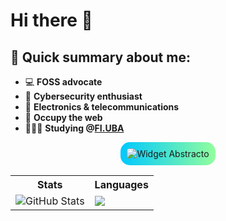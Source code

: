 # Hi there 👋
## 📝 Quick summary about me:
- 💻 **FOSS advocate**
- 🔐 **Cybersecurity enthusiast** 
- 📡 **Electronics & telecommunications**    
- 🏴 **Occupy the web**
- 👩🏻‍💻 **Studying @[FI.UBA](https://www.fi.uba.ar/grado/carreras/ingenieria-en-informatica/plan-de-estudios)**
<div align="center"> 
  <img src="https://via.placeholder.com/800x200.png?text=Widget+Abstracto" alt="Widget Abstracto" style="border-radius: 15px; background: linear-gradient(to right, #00C9FF, #92FE9D); padding: 10px;">

  <table>
    <tr>
      <th>Stats</th>
      <th>Languages</th>
    </tr>
    <tr>
      <td><img src="https://github-readme-stats.vercel.app/api?username=qbixxx&theme=dracula&show_icons=true&count_private=true" alt="GitHub Stats"></td>
      <td><img src="https://github-profile-summary-cards.vercel.app/api/cards/most-commit-language?username=qbixxx&theme=dracula"></td>
    </tr>
  </table>
</div>

